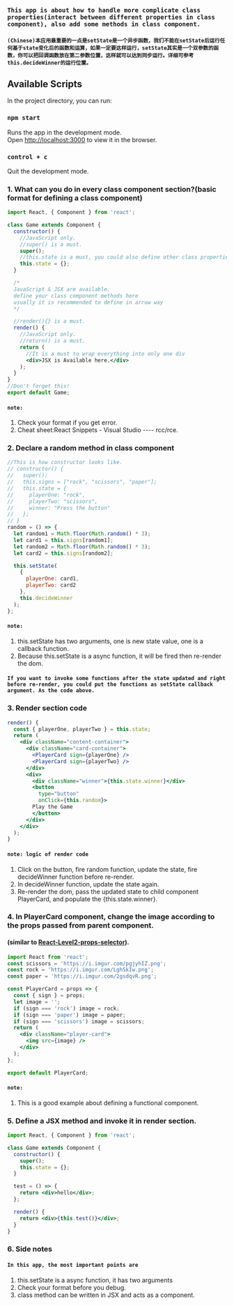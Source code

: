 ### `This app is about how to handle more complicate class properties(interact between different properties in class component), also add some methods in class component.`

#### `(Chinese)本应用最重要的一点是setState是一个异步函数，我们不能在setState后运行任何基于state变化后的函数和运算，如果一定要这样运行，setState其实是一个双参数的函数，你可以把回调函数放在第二参数位置，这样就可以达到同步运行。详细可参考this.decideWinner的运行位置。`

## Available Scripts

In the project directory, you can run:

### `npm start`

Runs the app in the development mode.<br>
Open [http://localhost:3000](http://localhost:3000) to view it in the browser.

### `control + c`

Quit the development mode.

### 1. What can you do in every class component section?(basic format for defining a class component)

```jsx
import React, { Component } from 'react';

class Game extends Component {
  constructor() {
    //JavaScript only.
    //super() is a must.
    super();
    //this.state is a must, you could also define other class properties here
    this.state = {};
  }

  /*
  JavaScript & JSX are available.
  define your class component methods here
  usually it is recommended to define in arrow way
  */

  //render(){} is a must.
  render() {
    //JavaScript only.
    //return() is a must.
    return (
      //It is a must to wrap everything into only one div
      <div>JSX is Available here.</div>
    );
  }
}
//Don't forget this!
export default Game;
```

#### `note:`

<ol><li>Check your format if you get error.</li>
<li>Cheat sheet:React Snippets - Visual Studio ---- rcc/rce.</li>
</ol>

### 2. Declare a random method in class component

```jsx
//This is how constructor looks like.
// constructor() {
//   super();
//   this.signs = ["rock", "scissors", "paper"];
//   this.state = {
//     playerOne: "rock",
//     playerTwo: "scissors",
//     winner: "Press the button"
//   };
// }
random = () => {
  let random1 = Math.floor(Math.random() * 3);
  let card1 = this.signs[random1];
  let random2 = Math.floor(Math.random() * 3);
  let card2 = this.signs[random2];

  this.setState(
    {
      playerOne: card1,
      playerTwo: card2
    },
    this.decideWinner
  );
};
```

#### `note:`

<ol>
<li>this.setState has two arguments, one is new state value, one is a callback function.</li>
<li>Because this.setState is a async function, it will be fired then re-render the dom.</li>
</ol>

#### `If you want to invoke some functions after the state updated and right before re-render, you could put the functions as setState callback argument. As the code above.`

### 3. Render section code

```jsx
render() {
  const { playerOne, playerTwo } = this.state;
  return (
    <div className="content-container">
      <div className="card-container">
        <PlayerCard sign={playerOne} />
        <PlayerCard sign={playerTwo} />
      </div>
      <div>
        <div className="winner">{this.state.winner}</div>
        <button
          type="button"
          onClick={this.random}>
        Play the Game
        </button>
      </div>
    </div>
  );
}
```

#### `note: logic of render code`

<ol>
<li>Click on the button, fire random function, update the state, fire decideWinner function before re-render.</li>
<li>In decideWinner function, update the state again.</li>
<li>Re-render the dom, pass the updated state to child component PlayerCard, and populate the {this.state.winner}.</li>
</ol>

### 4. In PlayerCard component, change the image according to the props passed from parent component. <br>

#### (similar to [React-Level2-props-selector](https://github.com/DonghaoWu/React-Level2-props-selector)).

```jsx
import React from 'react';
const scissors = 'https://i.imgur.com/pgjyhIZ.png';
const rock = 'https://i.imgur.com/LghSkIw.png';
const paper = 'https://i.imgur.com/2gsdqvR.png';

const PlayerCard = props => {
  const { sign } = props;
  let image = '';
  if (sign === 'rock') image = rock;
  if (sign === 'paper') image = paper;
  if (sign === 'scissors') image = scissors;
  return (
    <div className="player-card">
      <img src={image} />
    </div>
  );
};

export default PlayerCard;
```

#### `note:`

<ol><li>This is a good example about defining a functional component.</li></ol>

### 5. Define a JSX method and invoke it in render section.

```jsx
import React, { Component } from 'react';

class Game extends Component {
  constructor() {
    super();
    this.state = {};
  }

  test = () => {
    return <div>hello</div>;
  };

  render() {
    return <div>{this.test()}</div>;
  }
}
```

### 6. Side notes

#### `In this app, the most important points are`

<ol>
<li>this.setState is a async function, it has two arguments</li>
<li>Check your format before you debug.</li>
<li>class method can be written in JSX and acts as a component.</li>
</ol>
